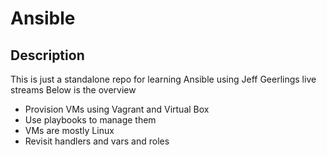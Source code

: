 # Ansible

## Description

This is just a standalone repo for learning Ansible using Jeff Geerlings live streams
Below is the overview

- Provision VMs using Vagrant and Virtual Box
- Use playbooks to manage them
- VMs are mostly Linux
- Revisit handlers and vars and roles
